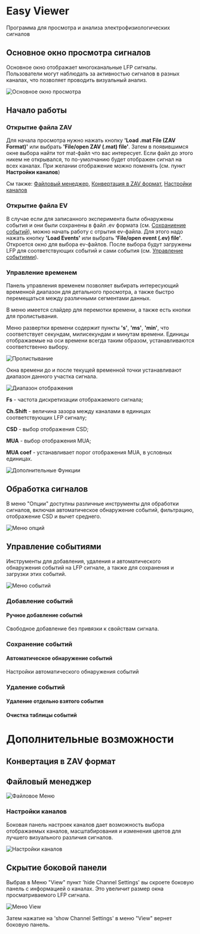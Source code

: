 # Easy Viewer
Программа для просмотра и анализа электрофизиологических сигналов

## Основное окно просмотра сигналов
Основное окно отображает многоканальные LFP сигналы. Пользователи могут наблюдать за активностью сигналов в разных каналах, что позволяет проводить визуальный анализ.

![Основное окно просмотра](https://github.com/ta3map/EasyViewer/blob/main/images//MainWindow.PNG)

## Начало работы
### Открытие файла ZAV
Для начала просмотра нужно нажать кнопку **'Load .mat File (ZAV Format)'** или выбрать **'File/open ZAV (.mat) file'**. Затем в появившимся окне выбора найти тот mat-файл что вас интересует.
Если файл до этого никем не открывался, то по-умолчанию будет отображен сигнал на всех каналах. При желании отображение можно поменять (см. пункт **Настройки каналов**)

См также: [Файловый менеджер](#filemamager), [Конвертация в ZAV формат](#zavconvert), [Настройки каналов](#channelsettings)

### Открытие файла EV

В случае если для записанного эксперимента были обнаружены события и они были сохранены в файл .ev формата (см. [Сохраниение событий](#save-events)), можно начать работу с отрытия ev-файла. Для этого надо нажать кнопку **'Load Events'** или выбрать **'File/open event (.ev) file'**.
Откроется окно для выбора ev-файлов. После выбора будут загружены LFP для соответствующих событий и сами события (см. [Управление событиями](#events-panel)).

<a id="time-management"></a>
### Управление временем
Панель управления временем позволяет выбирать интересующий временной диапазон для детального просмотра, а также быстро перемещаться между различными сегментами данных.

В меню имеется слайдер для перемотки времени, а также есть кнопки для пролистывания. 

Меню развертки времени содержит пункты **'s'**, **'ms'**, **'min'**, что соответствует секундам, милисекундам и минутам времени. Единицы отображаемые на оси времени всегда таким образом, устанавливаются соответственно выбору. 

![Пролистывание](https://github.com/ta3map/EasyViewer/blob/main/images/time1.PNG)

Окна времени до и после текущей временной точки устанавливают диапазон данного участка сигнала. 

![Диапазон отображения](https://github.com/ta3map/EasyViewer/blob/main/images/time2.PNG)

**Fs** - частота дискретизации отображаемого сигнала;

**Ch.Shift** - величина зазора между каналами в единицах соответствующих LFP сигналу;

**CSD** - выбор отображения CSD;

**MUA** - выбор отображения MUA;

**MUA coef** - устанавливает порог отображения MUA, в условных единицах.

![Дополнительные Функции](https://github.com/ta3map/EasyViewer/blob/main/images/time3.PNG)


<a id="signal-processing"></a>
## Обработка сигналов
В меню "Опции" доступны различные инструменты для обработки сигналов, включая автоматическое обнаружение событий, фильтрацию, отображение CSD и вычет среднего.

![Меню опций](https://github.com/ta3map/EasyViewer/blob/main/images/OptionsMenu.PNG)

<a id="events-panel"></a>
## Управление событиями
Инструменты для добавления, удаления и автоматического обнаружения событий на LFP сигнале, а также для сохранения и загрузки этих событий.

![Меню событий](https://github.com/ta3map/EasyViewer/blob/main/images/EventMenu.PNG)

<a id="adding-events"></a>
### Добавление событий

<a id="manual-event-detection"></a>
#### Ручное добавление событий
Свободное добавление без привязки к свойствам сигнала.

<a id="save-events"></a>
### Сохранение событий

<a id="auto-event-detection"></a>
#### Автоматическое обнаружение событий

Настройки автоматического обнаружения событий

<a id="deleting_events"></a>
### Удаление событий

<a id="delete_an_event"></a>
#### Удаление отдельно взятого события

<a id="cleartable"></a>
#### Очистка таблицы событий

# Дополнительные возможности

<a id="zavconvert"></a>
## Конвертация в ZAV формат

<a id="filemamager"></a>
## Файловый менеджер 

![Файловое Меню](https://github.com/ta3map/EasyViewer/blob/main/images/FileMenu.PNG)

<a id="channelsettings"></a>
### Настройки каналов
Боковая панель настроек каналов дает возможность выбора отображаемых каналов, масштабирования и изменения цветов для лучшего визуального различия сигналов.

![Настройки каналов](https://github.com/ta3map/EasyViewer/blob/main/images/ChannelSettings.PNG)

<a id="hide-side-menu"></a>
## Скрытие боковой панели
Выбрав в Меню "View" пункт 'hide Channel Settings' вы скроете боковую панель с информацией о каналах. Это увеличит размер окна просматриваемого LFP сигнала. 

![Меню View](https://github.com/ta3map/EasyViewer/blob/main/images/hideMenu.png)

Затем нажатие на 'show Channel Settings' в меню "View" вернет боковую панель.